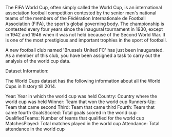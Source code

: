 The FIFA World Cup, often simply called the World Cup, is an international association football competition contested by the senior men's national teams of the members of the Fédération Internationale de Football Association (FIFA), the sport's global governing body. The championship is contested every four years since the inaugural tournament in 1930, except in 1942 and 1946 when it was not held because of the Second World War. It is one of the most prestigious and important trophies in the sport of football.

A new football club named 'Brussels United FC' has just been inaugurated. As a member of this club, you have been assigned a task to carry out the analysis of the world cup data.

Dataset Information:

The World Cups dataset has the following information about all the World Cups in history till 2014.

Year: Year in which the world cup was held
Country: Country where the world cup was held
Winner: Team that won the world cup
Runners-Up: Team that came second
Third: Team that came third
Fourth: Team that came fourth
GoalsScored: Total goals scored in the world cup
QualifiedTeams: Number of teams that qualified for the world cup
MatchesPlayed: Total matches played in the world cup
Attendance: Total attendance in the world cup
